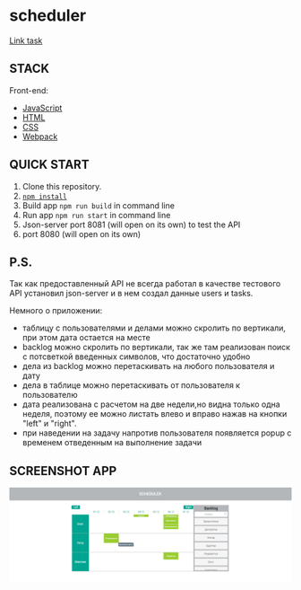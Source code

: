# scheduler

[Link task](https://docs.google.com/document/d/1jb2VsBn2iOEI99S4cfK3Kll4NGmADy74q5rY_JOn4Vo/edit#)

## STACK

Front-end:

- [JavaScript](https://learn.javascript.ru/)
- [HTML](https://developer.mozilla.org/ru/docs/Learn/Getting_started_with_the_web/HTML_basics)
- [CSS](https://developer.mozilla.org/ru/docs/Learn/Getting_started_with_the_web/CSS_basics)
- [Webpack](https://webpack.js.org/)

## QUICK START

1. Clone this repository.
2. [`npm install`](https://docs.npmjs.com/cli/install)
3. Build app `npm run build` in command line
4. Run app `npm run start` in command line
5. Json-server port 8081 (will open on its own) to test the API
6. port 8080 (will open on its own)

## P.S.

Так как предоставленный API не всегда работал в качестве тестового API установил json-server и в нем создал данные users и tasks.

Немного о приложении:

- таблицу с пользователями и делами можно скролить по вертикали, при этом дата остается на месте
- backlog можно скролить по вертикали, так же там реализован поиск с потсветкой введенных символов, что достаточно удобно
- дела из backlog можно перетаскивать на любого пользователя и дату
- дела в таблице можно перетаскивать от пользователя к пользователю
- дата реализована с расчетом на две недели,но видна только одна неделя, поэтому ее можно листать влево и вправо нажав на кнопки "left" и "right".
- при наведении на задачу напротив пользователя появляется popup с временем отведенным на выполнение задачи

## SCREENSHOT APP

![Screenshot_1](https://github.com/OlegLuppov/scheduler/blob/master/src/assets/image/screenshots/screenshot.png)
